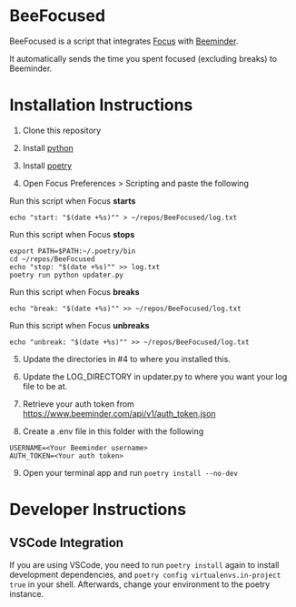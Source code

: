 # BeeFocused

BeeFocused is a script that integrates [Focus](https://heyfocus.com/) with [Beeminder](https://www.beeminder.com/).

It automatically sends the time you spent focused (excluding breaks) to Beeminder.

# Installation Instructions

1. Clone this repository

2. Install [python](https://www.python.org/downloads/)

3. Install [poetry](https://github.com/python-poetry/poetry)

4. Open Focus Preferences > Scripting and paste the following

Run this script when Focus **starts**
```
echo "start: "$(date +%s)"" > ~/repos/BeeFocused/log.txt
```

Run this script when Focus **stops**
```
export PATH=$PATH:~/.poetry/bin
cd ~/repos/BeeFocused
echo "stop: "$(date +%s)"" >> log.txt
poetry run python updater.py
```

Run this script when Focus **breaks**
```
echo "break: "$(date +%s)"" >> ~/repos/BeeFocused/log.txt
```

Run this script when Focus **unbreaks**
```
echo "unbreak: "$(date +%s)"" >> ~/repos/BeeFocused/log.txt
```

5. Update the directories in #4 to where you installed this.

6. Update the LOG_DIRECTORY in updater.py to where you want your log file to be at.

7. Retrieve your auth token from https://www.beeminder.com/api/v1/auth_token.json

8. Create a .env file in this folder with the following
```
USERNAME=<Your Beeminder username>
AUTH_TOKEN=<Your auth token>
```

9. Open your terminal app and run ```poetry install --no-dev```
# Developer Instructions

## VSCode Integration

If you are using VSCode, you need to run ```poetry install``` again to install development dependencies, and ```poetry config virtualenvs.in-project true``` in your shell.
Afterwards, change your environment to the poetry instance.
